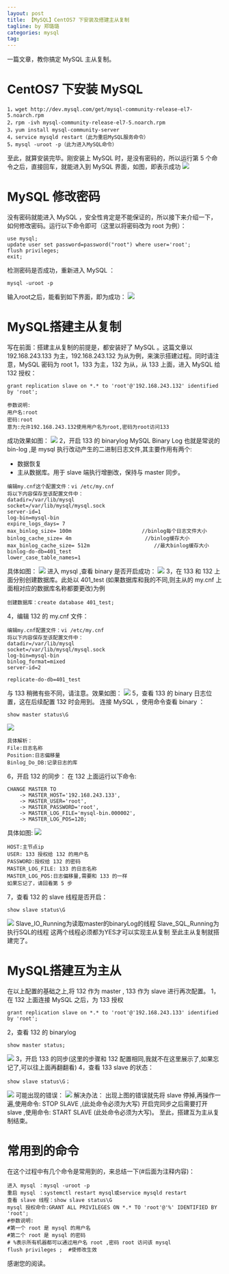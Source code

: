 ```yaml
---
layout: post
title: 【MySQL】CentOS7 下安装及搭建主从复制
tagline: by 郑璐璐
categories: mysql
tag:
---
```


一篇文章，教你搞定 MySQL 主从复制。
<!--more-->
# CentOS7 下安装 MySQL


```
1，wget http://dev.mysql.com/get/mysql-community-release-el7-5.noarch.rpm
2，rpm -ivh mysql-community-release-el7-5.noarch.rpm
3，yum install mysql-community-server
4，service mysqld restart（此为重启MySQL服务命令）
5，mysql -uroot -p（此为进入MySQL命令）
```

至此，就算安装完毕。刚安装上 MySQL 时，是没有密码的，所以运行第 5 个命令之后，直接回车，就能进入到 MySQL 界面，如图，即表示成功
![](http://www.justdojava.com/assets/images/2019/java/image-zll/mysqlInstall/mysql-01.jpg)
# MySQL 修改密码
没有密码就能进入 MySQL ，安全性肯定是不能保证的，所以接下来介绍一下，如何修改密码。运行以下命令即可（这里以将密码改为 root 为例）：

```
use mysql;
update user set password=password("root") where user='root';
flush privileges;
exit;
```

检测密码是否成功，重新进入 MySQL ：

```
mysql -uroot -p
```

输入root之后，能看到如下界面，即为成功：
![](http://www.justdojava.com/assets/images/2019/java/image-zll/mysqlInstall/mysql-02.jpg)
# MySQL搭建主从复制
写在前面：搭建主从复制的前提是，都安装好了 MySQL 。这篇文章以 192.168.243.133 为主，192.168.243.132 为从为例，来演示搭建过程。同时请注意，MySQL 密码为 root
1，133 为主，132 为从，从 133 上面，进入 MySQL 给 132 授权：

```
grant replication slave on *.* to 'root'@'192.168.243.132' identified by 'root';
```

```
参数说明:
用户名:root
密码:root
意为:允许192.168.243.132使用用户名为root,密码为root访问133
```

成功效果如图：
![](http://www.justdojava.com/assets/images/2019/java/image-zll/mysqlInstall/mysql-03.jpg)
2，开启 133 的 binarylog
MySQL Binary Log 也就是常说的 bin-log  ,是 mysql 执行改动产生的二进制日志文件,其主要作用有两个:
* 数据恢复
* 主从数据库。用于 slave 端执行增删改，保持与 master 同步。

```
编辑my.cnf这个配置文件：vi /etc/my.cnf
将以下内容保存至该配置文件中：
datadir=/var/lib/mysql
socket=/var/lib/mysql/mysql.sock
server-id=1
log-bin=mysql-bin
expire_logs_days= 7
max_binlog_size= 100m                       //binlog每个日志文件大小
binlog_cache_size= 4m                        //binlog缓存大小
max_binlog_cache_size= 512m                     //最大binlog缓存大小
binlog-do-db=401_test
lower_case_table_names=1
```

具体如图：
![](http://www.justdojava.com/assets/images/2019/java/image-zll/mysqlInstall/mysql-04.jpg)
进入 mysql ,查看 binary 是否开启成功：
![](http://www.justdojava.com/assets/images/2019/java/image-zll/mysqlInstall/mysql-05.jpg)
3，在 133 和 132 上面分别创建数据库。此处以 401_test (如果数据库和我的不同,则主从的 my.cnf 上面相对应的数据库名称都要更改)为例

```
创建数据库：create database 401_test;
```

4，编辑 132 的 my.cnf 文件：

```
编辑my.cnf配置文件：vi /etc/my.cnf
将以下内容保存至该配置文件中：
datadir=/var/lib/mysql
socket=/var/lib/mysql/mysql.sock
log-bin=mysql-bin
binlog_format=mixed
server-id=2

replicate-do-db=401_test
```

与 133 稍微有些不同，请注意。效果如图：
![](http://www.justdojava.com/assets/images/2019/java/image-zll/mysqlInstall/mysql-06.jpg)
5，查看 133 的 binary 日志位置，这在后续配置 132 时会用到。
连接 MySQL ，使用命令查看 binary ：

```
show master status\G
```

![](http://www.justdojava.com/assets/images/2019/java/image-zll/mysqlInstall/mysql-07.jpg)

```
具体解析：
File:日志名称
Position:日志偏移量
Binlog_Do_DB:记录日志的库
```

6，开启 132 的同步：
在 132 上面运行以下命令:

```
CHANGE MASTER TO
    -> MASTER_HOST='192.168.243.133',
    -> MASTER_USER='root',
    -> MASTER_PASSWORD='root',
    -> MASTER_LOG_FILE='mysql-bin.000002',
    -> MASTER_LOG_POS=120;
```

具体如图:
![](http://www.justdojava.com/assets/images/2019/java/image-zll/mysqlInstall/mysql-08.jpg)

```
HOST:主节点ip
USER: 133 授权给 132 的用户名
PASSWORD:授权给 132 的密码
MASTER_LOG_FILE: 133 的日志名称
MASTER_LOG_POS:日志偏移量,需要和 133 的一样
如果忘记了，请回看第 5 步
```

7，查看 132 的 slave 线程是否开启：

```
show slave status\G
```

![](http://www.justdojava.com/assets/images/2019/java/image-zll/mysqlInstall/mysql-09.jpg)
Slave_IO_Running为读取master的binaryLog的线程
Slave_SQL_Running为执行SQL的线程
这两个线程必须都为YES才可以实现主从复制
至此主从复制就搭建完了。

# MySQL搭建互为主从
在以上配置的基础之上,将 132 作为 master , 133 作为 slave 进行再次配置。
1，在 132 上面连接 MySQL 之后，为 133 授权

```
grant replication slave on *.* to 'root'@'192.168.243.133' identified by 'root';
```

2，查看 132 的 binarylog

```
show master status;
```

![](http://www.justdojava.com/assets/images/2019/java/image-zll/mysqlInstall/mysql-10.jpg)
3，开启 133 的同步(这里的步骤和 132 配置相同,我就不在这里展示了,如果忘记了,可以往上面再翻翻看)
4，查看 133 slave 的状态：

```
show slave status\G；
```

![](http://www.justdojava.com/assets/images/2019/java/image-zll/mysqlInstall/mysql-11.jpg)
可能出现的错误：
![](http://www.justdojava.com/assets/images/2019/java/image-zll/mysqlInstall/mysql-12.jpg)
解决办法：
出现上图的错误就先将 slave 停掉,再操作一遍,使用命令: STOP SLAVE ,(此处命令必须为大写)
开启完同步之后需要打开 slave ,使用命令: START SLAVE (此处命令必须为大写)。
至此，搭建互为主从复制结束。

# 常用到的命令
在这个过程中有几个命令是常用到的，来总结一下(#后面为注释内容)：

```
进入 mysql ：mysql -uroot -p
重启 mysql ：systemctl restart mysql或service mysqld restart
查看 slave 线程：show slave status\G
mysql 授权命令:GRANT ALL PRIVILEGES ON *.* TO 'root'@'%' IDENTIFIED BY 'root';
#参数说明:
#第一个 root 是 mysql 的用户名
#第二个 root 是 mysql 的密码
# %表示所有机器都可以通过用户名 root ,密码 root 访问该 mysql
flush privileges ;  #使修改生效
```

感谢您的阅读。